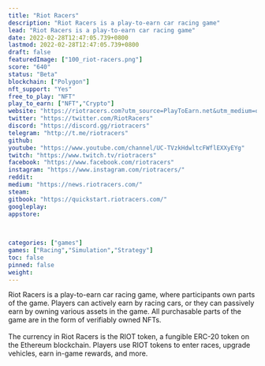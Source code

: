 ```yaml
---
title: "Riot Racers"
description: "Riot Racers is a play-to-earn car racing game"
lead: "Riot Racers is a play-to-earn car racing game"
date: 2022-02-28T12:47:05.739+0800
lastmod: 2022-02-28T12:47:05.739+0800
draft: false
featuredImage: ["100_riot-racers.png"]
score: "640"
status: "Beta"
blockchain: ["Polygon"]
nft_support: "Yes"
free_to_play: "NFT"
play_to_earn: ["NFT","Crypto"]
website: "https://riotracers.com?utm_source=PlayToEarn.net&utm_medium=organic&utm_campaign=gamepage"
twitter: "https://twitter.com/RiotRacers"
discord: "https://discord.gg/riotracers"
telegram: "http://t.me/riotracers"
github: 
youtube: "https://www.youtube.com/channel/UC-TVzkHdwltcFWflEXXyEYg"
twitch: "https://www.twitch.tv/riotracers"
facebook: "https://www.facebook.com/riotracers"
instagram: "https://www.instagram.com/riotracers/"
reddit: 
medium: "https://news.riotracers.com/"
steam: 
gitbook: "https://quickstart.riotracers.com/"
googleplay: 
appstore: 

  
    
categories: ["games"]
games: ["Racing","Simulation","Strategy"]
toc: false
pinned: false
weight: 
---
```

Riot Racers is a play-to-earn car racing game, where participants own parts of the game. Players can actively earn by racing cars, or they can passively earn by owning various assets in the game. All purchasable parts of the game are in the form of verifiably owned NFTs.<br> <br> The currency in Riot Racers is the RIOT token, a fungible ERC-20 token on the Ethereum blockchain. Players use RIOT tokens to enter races, upgrade vehicles, earn in-game rewards, and more.